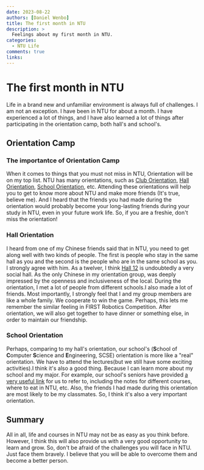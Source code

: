 ```yaml
---
date: 2023-08-22
authors: [Daniel Wenbo]
title: The first month in NTU
description: >
  Feelings about my first month in NTU.
categories:
  - NTU Life
comments: true
links:
---
```


# The first month in NTU
Life in a brand new and unfamiliar environment is always full of challenges. I am not an exception. I have been in NTU for about a month. I have experienced a lot of things, and I have also learned a lot of things after participating in the orientation camp, both hall's and school's. 
<!-- more -->

## Orientation Camp
### The importantce of Orientation Camp
When it comes to things that you must not miss in NTU, Orientation will be on my top list. NTU has many orientations, such as [Club Orientation](https://www.ntu.edu.sg/orientation/club-orientation), [Hall Orientation](https://www.ntu.edu.sg/orientation/hall-orientation), [School Orientation](https://www.ntu.edu.sg/orientation/school-orientation), etc. Attending these orientations will help you to get to know more about NTU and make more friends (It's true, believe me). And I heard that the friends you had made during the orientation would probably become your long-lasting friends during your study in NTU, even in your future work life. So, if you are a freshie, don't miss the orientation!

### Hall Orientation
I heard from one of my Chinese friends said that in NTU, you need to get along well with two kinds of people. The first is people who stay in the same hall as you and the second is the people who are in the same school as you. I strongly agree with him. As a twelver, I think [Hall 12](https://www.ntu.edu.sg/life-at-ntu/accommodation/undergraduate-housing/detail/hall-12) is undoubtedly a very social hall. As the only Chinese in my orientation group,  was deeply impressed by the openness and inclusiveness of the local. During the orientation, I met a lot of people from different schools.I also made a lot of friends. Most importantly, I strongly feel that I and my group members are like a whole family. We cooperate to win the game. Perhaps, this lets me remember the similar feeling in FIRST Robotics Competition. After orientation, we will also get together to have dinner or something else, in order to maintain our friendship. 

### School Orientation
Perhaps, comparing to my hall's orientation, our school's (**S**chool of **C**omputer **S**cience and **E**ngineering, SCSE) orientation is more like a "real" orientation. We have to attend the lectures(but we still have some exciting activities).I think it's also a good thing. Because I can learn more about my school and my major. For example, our school's seniors have provided [a very useful link](https://linktr.ee/interstellarresources) for us to refer to, including the notes for different courses, where to eat in NTU, etc. Also, the friends I had made during this orientation are most likely to be my classmates. So, I think it's also a very important orientation.

## Summary
All in all, life and courses in NTU may not be as easy as you think before. However, I think this will also provide us with a very good opportunity to learn and grow. So, don't be afraid of the challenges you will face in NTU. Just face them bravely. I believe that you will be able to overcome them and become a better person.